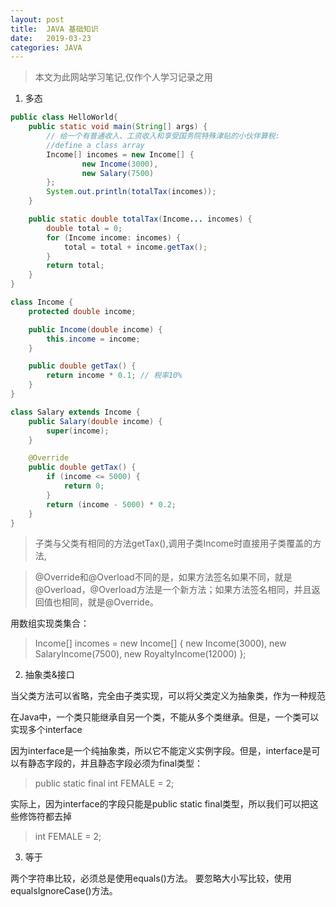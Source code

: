 ```yaml
---
layout: post
title:  JAVA 基础知识
date:   2019-03-23
categories: JAVA
---
```


<!-- MarkdownTOC -->


> 本文为此网站学习笔记,仅作个人学习记录之用


1. 多态

```java
public class HelloWorld{
    public static void main(String[] args) {
        // 给一个有普通收入、工资收入和享受国务院特殊津贴的小伙伴算税:
        //define a class array
        Income[] incomes = new Income[] {
                new Income(3000),
                new Salary(7500)
        };
        System.out.println(totalTax(incomes));
    }

    public static double totalTax(Income... incomes) {
        double total = 0;
        for (Income income: incomes) {
            total = total + income.getTax();
        }
        return total;
    }
}

class Income {
    protected double income;

    public Income(double income) {
        this.income = income;
    }

    public double getTax() {
        return income * 0.1; // 税率10%
    }
}

class Salary extends Income {
    public Salary(double income) {
        super(income);
    }

    @Override
    public double getTax() {
        if (income <= 5000) {
            return 0;
        }
        return (income - 5000) * 0.2;
    }
}

```

> 子类与父类有相同的方法getTax(),调用子类Income时直接用子类覆盖的方法,

> @Override和@Overload不同的是，如果方法签名如果不同，就是@Overload，@Overload方法是一个新方法；如果方法签名相同，并且返回值也相同，就是@Override。

用数组实现类集合：

> Income[] incomes = new Income[] { new Income(3000), new SalaryIncome(7500), new RoyaltyIncome(12000) };

2. 抽象类&接口

当父类方法可以省略，完全由子类实现，可以将父类定义为抽象类，作为一种规范

在Java中，一个类只能继承自另一个类，不能从多个类继承。但是，一个类可以实现多个interface

因为interface是一个纯抽象类，所以它不能定义实例字段。但是，interface是可以有静态字段的，并且静态字段必须为final类型：
> public static final int FEMALE = 2;

实际上，因为interface的字段只能是public static final类型，所以我们可以把这些修饰符都去掉
> int FEMALE = 2;

3. 等于

两个字符串比较，必须总是使用equals()方法。
要忽略大小写比较，使用equalsIgnoreCase()方法。
